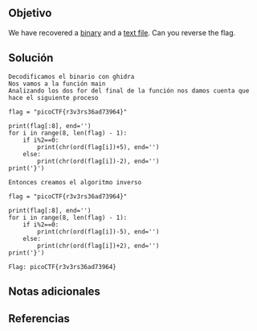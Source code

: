 ## Objetivo

We have recovered a [binary](https://jupiter.challenges.picoctf.org/static/7aa5f383ec616fe9d72c2ffe1fabd0d9/rev) and a [text file](https://jupiter.challenges.picoctf.org/static/7aa5f383ec616fe9d72c2ffe1fabd0d9/rev_this). Can you reverse the flag.

## Solución

```
Decodificamos el binario con ghidra
Nos vamos a la función main
Analizando los dos for del final de la función nos damos cuenta que hace el siguiente proceso

flag = "picoCTF{r3v3rs36ad73964}"

print(flag[:8], end='')
for i in range(8, len(flag) - 1):
    if i%2==0:
        print(chr(ord(flag[i])+5), end='')
    else:
        print(chr(ord(flag[i])-2), end='')
print('}')

Entonces creamos el algoritmo inverso

flag = "picoCTF{r3v3rs36ad73964}"

print(flag[:8], end='')
for i in range(8, len(flag) - 1):
    if i%2==0:
        print(chr(ord(flag[i])-5), end='')
    else:
        print(chr(ord(flag[i])+2), end='')
print('}')

Flag: picoCTF{r3v3rs36ad73964}
```
## Notas adicionales

## Referencias